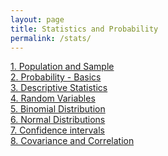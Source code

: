 ```yaml
---
layout: page
title: Statistics and Probability
permalink: /stats/
---
```


[1. Population and Sample](population-and-sample)<br>
[2. Probability - Basics](probability-basics)<br>
[3. Descriptive Statistics](descriptive-stats-basics)<br>
[4. Random Variables](random-variables)<br>
[5. Binomial Distribution](binomial-distribution)<br>
[6. Normal Distributions](normal-distributions)<br>
[7. Confidence intervals](confidence-intervals)<br>
[8. Covariance and Correlation](covariance-correlation)<br>